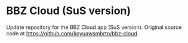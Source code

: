 # BBZ Cloud (SuS version)

Update repository for the BBZ Cloud app (SuS version). Original source code at https://github.com/koyuawsmbrtn/bbz-cloud.
